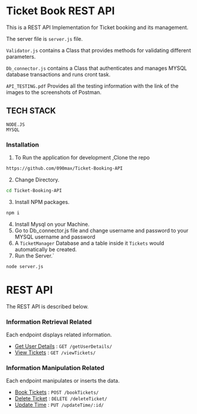 # Ticket Book REST API

This is a REST API Implementation for Ticket booking and its management.

The server file is `server.js` file.

`Validator.js` contains a Class that provides methods for validating different parameters.

`Db_connector.js` contains a Class that authenticates and manages MYSQL database transactions and runs cront task. 

`API_TESTING.pdf` Provides all the testing information with the link of the images to the screenshots of Postman.

## TECH STACK
    NODE.JS
    MYSQL


### Installation

1. To Run the application for development ,Clone the repo
```sh
https://github.com/090max/Ticket-Booking-API
```
2. Change Directory.
```sh
cd Ticket-Booking-API
```
3. Install NPM packages.
```sh
npm i
```
4. Install Mysql on your Machine.
5. Go to Db_connector.js file and change username and password to your MYSQL username and password 
6. A `TicketManager` Database and a table inside it `Tickets` would automatically be created. 
7. Run the Server.`
```JS
node server.js
```

# REST API

The REST API is described below.

### Information Retrieval Related

Each endpoint displays related information.

* [Get User Details](documentations/getUserDetails.md) : `GET /getUserDetails/`
* [View Tickets](documentations/viewTickets.md) : `GET /viewTickets/`

### Information Manipulation Related

Each endpoint manipulates or inserts the data.

* [Book Tickets](documentations/bookTickets.md) : `POST /bookTickets/`
* [Delete Ticket](documentations/deleteTicket.md) : `DELETE /deleteTicket/`
* [Update Time](documentations/updateTime.md) : `PUT /updateTime/:id/`



